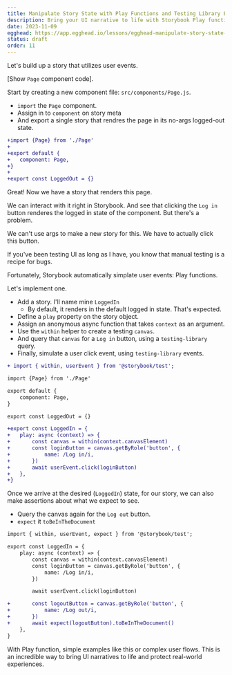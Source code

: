 ```yaml
---
title: Manipulate Story State with Play Functions and Testing Library Events
description: Bring your UI narrative to life with Storybook Play functions. Use Testing Library to create stories from user events — perfectly simulating real-world usage.
date: 2023-11-09
egghead: https://app.egghead.io/lessons/egghead-manipulate-story-state-with-play-functions-and-testing-library-events/edit
status: draft
order: 11
---
```


Let's build up a story that utilizes user events.

[Show `Page` component code].

Start by creating a new component file: `src/components/Page.js`.

- `import` the `Page` component.
- Assign in to `component` on story meta
- And export a single story that rendres the page in its no-args logged-out state.

```diff lang="js" title="Page.stories.js"
+import {Page} from './Page'
+
+export default {
+	component: Page,
+}
+
+export const LoggedOut = {}
```

Great!
Now we have a story that renders this page.

We can interact with it right in Storybook.
And see that clicking the `Log in` button renderes the logged in state of the component.
But there's a problem.

We can't use args to make a new story for this.
We have to actually click this button.

If you've been testing UI as long as I have, you know that manual testing is a recipe for bugs.

Fortunately, Storybook automatically simplate user events: Play functions.

Let's implement one.

- Add a story. I'll name mine `LoggedIn`
  - By default, it renders in the default logged in state. That's expected.
- Define a `play` property on the story object.
- Assign an anonymous async function that takes `context` as an argument.
- Use the `within` helper to create a testing `canvas`.
- And query that `canvas` for a `Log in` button, using a `testing-library` query.
- Finally, simulate a user click event, using `testing-library` events.

```diff lang="js" title="Page.stories.js"
+ import { within, userEvent } from '@storybook/test';

import {Page} from './Page'

export default {
	component: Page,
}

export const LoggedOut = {}

+export const LoggedIn = {
+	play: async (context) => {
+		const canvas = within(context.canvasElement)
+		const loginButton = canvas.getByRole('button', {
+			name: /Log in/i,
+		})
+		await userEvent.click(loginButton)
+	},
+}
```

Once we arrive at the desired (`LoggedIn`) state, for our story, we can also make assertions about what we expect to see.

- Query the canvas again for the `Log out` button.
- `expect` it `toBeInTheDocument`

```diff lang="js" title="Page.stories.js" ins=/, expect/
import { within, userEvent, expect } from '@storybook/test';

export const LoggedIn = {
	play: async (context) => {
		const canvas = within(context.canvasElement)
		const loginButton = canvas.getByRole('button', {
			name: /Log in/i,
		})

		await userEvent.click(loginButton)

+		const logoutButton = canvas.getByRole('button', {
+			name: /Log out/i,
+		})
+		await expect(logoutButton).toBeInTheDocument()
	},
}
```

With Play function, simple examples like this or complex user flows.
This is an incredible way to bring UI narratives to life and protect real-world experiences.
